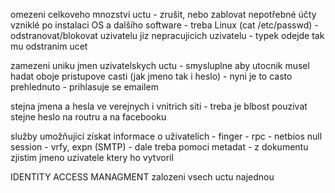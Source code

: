 omezeni celkoveho mnozstvi uctu
	- zrušit, nebo zablovat nepotřebné účty vzniklé po instalaci OS a dalšího software
			- treba Linux (cat /etc/passwd)
	- odstranovat/blokovat uzivatelu jiz nepracujicich uzivatelu
		- typek odejde tak mu odstranim ucet

zamezeni uniku jmen uzivatelskych uctu
	- smysluplne aby utocnik musel hadat oboje pristupove casti (jak jmeno tak i heslo)
	- nyni je to casto prehlednuto
		- prihlasuje se emailem

stejna jmena a hesla ve verejnych i vnitrich siti
	- treba je blbost pouzivat stejne heslo na routru a na facebooku

služby umožňující získat informace o uživatelích
	- finger
	- rpc
	- netbios null session
	- vrfy, expn (SMTP)
	- dale treba pomoci metadat
		- z dokumentu zjistim jmeno uzivatele ktery ho vytvoril

IDENTITY ACCESS MANAGMENT
	zalozeni vsech uctu najednou